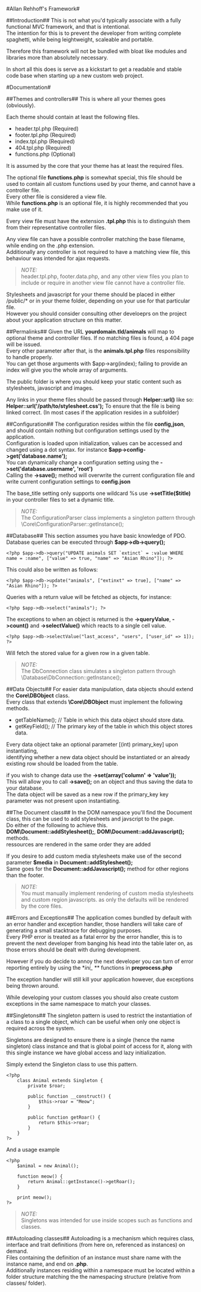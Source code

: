 #Allan Rehhoff's Framework#

##Introduction##
This is not what you'd typically associate with a fully functional MVC framework, and that is intentional.  
The intention for this is to prevent the developer from writing complete spaghetti, while being leightweight, scaleable and portable.  

Therefore this framework will not be bundled with bloat like modules and libraries more than absolutely necessary.  

In short all this does is serve as a kickstart to get a readable and stable code base when starting up a new custom web project.

#Documentation#

##Themes and controllers##
This is where all your themes goes (obviously).  

Each theme should contain at least the following files.  

- header.tpl.php (Required)  
- footer.tpl.php (Required)  
- index.tpl.php (Required)  
- 404.tpl.php (Required)  
- functions.php (Optional)  

It is assumed by the core that your theme has at least the required files.  

The optional file **functions.php** is somewhat special, this file should be used to contain all custom functions used by your theme, and cannot have a controller file.  
Every other file is considered a view file.  
While **functions.php** is an optional file, it is highly recommended that you make use of it.  
  
Every view file must have the extension **.tpl.php** this is to distinguish them from their representative controller files.  

Any view file can have a possible controller matching the base filename, while ending on the .php extension.  
Additionally any controller is not required to have a matching view file, this behaviour was intended for ajax requests.  

> *NOTE:*  
> header.tpl.php, footer.data.php, and any other view files you plan to include or require in another view file cannot have a controller file.  
  
Stylesheets and javascript for your theme should be placed in either /public/* or in your theme folder, depending on your use for that particular file.  
However you should consider consulting other develoeprs on the project about your application structure on this matter.  

##Permalinks##
Given the URL **yourdomain.tld/animals** will map to optional theme and controller files. If no matching files is found, a 404 page will be issued.  
Every other parameter after that, is the **animals.tpl.php** files responsibility to handle properly.  
You can get those arguments with $app->arg(index); failing to provide an index will give you the whole array of arguments.  

The public folder is where you should keep your static content such as stylesheets, javascript and images.

Any links in your theme files should be passed through **Helper::url()** like so: **Helper::url('/path/to/stylesheet.css');** To ensure that the file is being linked correct. (In most cases if the application resides in a subfolder)  

##Configuration##
The configuration resides within the file **config,json**, and should contain nothing but configuration settings used by the application.  
Configuration is loaded upon initialization, values can be accessed and changed using a dot syntax. for instance **$app->config->get('database.name');**  
You can dynamically change a configuration setting using the **->set('database.username', 'root')**  
Calling the **->save();** method will overwrite the current configuration file and write current configuration settings to **config.json**  

The base_title setting only supports one wildcard %s use **->setTitle($title)** in your controller files to set a dynamic title.  

> *NOTE:*  
> The ConfigurationParser class implements a singleton pattern through \Core\ConfigurationParser::getInstance();  

##Database##
This section assumes you have basic knowledge of PDO.  
Database queries can be executed through **$app->db->query();**  

```
<?php $app->db->query("UPDATE animals SET `extinct` = :value WHERE name = :name", ["value" => true, "name" => "Asian Rhino"]); ?>
```   

This could also be written as follows:  
```
<?php $app->db->update("animals", ["extinxt" => true], ["name" => "Asian Rhino"]); ?>
```

Queries with a return value will be fetched as objects, for instance:  
```
<?php $app->db->select("animals"); ?>
```   

The exceptions to when an object is returned is the **->queryValue**, **->count()** and **->selectValue()** which reacts to a single cell value.
```
<?php $app->db->selectValue("last_access", "users", ["user_id" => 1]); ?>
```
Will fetch the stored value for a given row in a given table.  

> *NOTE:*  
> The DbConnection class simulates a singleton pattern through \Database\DbConnection::getInstance();  

##Data Objects##
For easier data manipulation, data objects should extend the **Core\DBObject** class.  
Every class that extends **\Core\DBObject** must implement the following methods.  

- getTableName(); // Table in which this data object should store data.  
- getKeyField(); // The primary key of the table in which this object stores data.  

Every data object take an optional parameter [(int) primary_key] upon instantiating,  
identifying whether a new data object should be instantiated or an already existing row should be loaded from the table.  

if you wish to change data use the **->set(array('column' => 'value'));**  
This will allow you to call **->save();** on an object and thus saving the data to your database.  
The data object will be saved as a new row if the primary_key key parameter was not present upon instantiating.  

##The Document class##
In the DOM namespace you'll find the Document class, this can be used to add stylesheets and javscript to the page.  
Do either of the following to achieve this.  
**DOM\Document::addStylesheet();**, **DOM\Document::addJavascript();** methods.  
ressources are rendered in the same order they are added  
  
If you desire to add custom media stylesheets make use of the second parameter **$media** in **Document::addStylesheet();**  
Same goes for the **Document::addJavascript();** method for other regions than the footer.  

> *NOTE:*  
> You must manually implement rendering of custom media stylesheets and custom region javascripts. as only the defaults will be rendered by the core files.  
  
##Errors and Exceptions##
The application comes bundled by default with an error handler and exception handler, those handlers will take care of generating a small stacktrace for debugging purposes.  
Every PHP error is treated as a fatal error by the error handler, this is to prevent the next developer from banging his head into the table later on, as those errors should be dealt with during development.  
  
However if you do decide to annoy the next developer you can turn of error reporting entirely by using the **ini_* ** functions in **preprocess.php**

The exception handler will still kill your application however, due exceptions being thrown around.  

While developing your custom classes you should also create custom exceptions in the same namespace to match your classes.  

##Singletons##
The singleton pattern is used to restrict the instantiation of a class to a single object, which can be useful when only one object is required across the system.  

Singletons are designed to ensure there is a single (hence the name singleton) class instance and that is global point of access for it, along with this single instance we have global access and lazy initialization.  

Simply extend the Singleton class to use this pattern.
```
<?php
	class Animal extends Singleton {
		private $roar;

		public function __construct() {
			$this->roar = "Meow";
		}

		public function getRoar() {
			return $this->roar;
		}
	}
?>
```
And a usage example
```
<?php
	$animal = new Animal();

	function meow() {
		return Animal::getInstance()->getRoar();
	}

	print meow();
?>
```

> *NOTE:*  
> Singletons was intended for use inside scopes such as functions and classes.  

##Autoloading classes##
Autoloading is a mechanism which requires class, interface and trait definitions (from here on, referenced as instances) on demand.  
Files containing the definition of an instance must share name with the instance name, and end on **.php**.  
Additionally instances residing within a namespace must be located within a folder structure matching the the namespacing structure (relative from classes/ folder).  